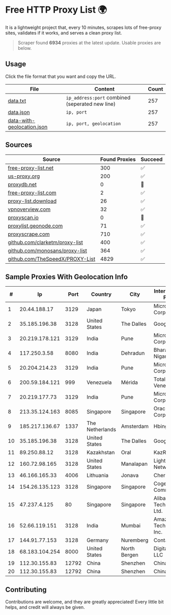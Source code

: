 
# Free HTTP Proxy List 🌍

It is a lightweight project that, every 10 minutes, scrapes lots of free-proxy sites, validates if it works, and serves a clean proxy list.


> Scraper found **6934** proxies at the latest update. Usable proxies are below.

## Usage

Click the file format that you want and copy the URL.


|File|Content|Count|
|----|-------|-----|
|[data.txt](https://raw.githubusercontent.com/themiralay/Proxy-List-World/master/data.txt)|`ip_address:port` combined (seperated new line)|257|
|[data.json](https://raw.githubusercontent.com/themiralay/Proxy-List-World/master/data.json)|`ip, port`|257|
|[data-with-geolocation.json](https://raw.githubusercontent.com/themiralay/Proxy-List-World/master/data-with-geolocation.json)|`ip, port, geolocation`|257|

## Sources

|Source|Found Proxies|Succeed|
|------|-------------|-------|
|[free-proxy-list.net](https://free-proxy-list.net)|300|✅|
|[us-proxy.org](https://www.us-proxy.org)|200|✅|
|[proxydb.net](http://proxydb.net)|0|🚫|
|[free-proxy-list.com](https://free-proxy-list.com/?page=&port=&type%5B%5D=http&type%5B%5D=https&up_time=0&search=Search)|2|✅|
|[proxy-list.download](https://www.proxy-list.download/HTTP)|26|✅|
|[vpnoverview.com](https://vpnoverview.com/privacy/anonymous-browsing/free-proxy-servers)|32|✅|
|[proxyscan.io](https://www.proxyscan.io)|0|🚫|
|[proxylist.geonode.com](https://proxylist.geonode.com/api/proxy-list?limit=300&page=1&sort_by=lastChecked&sort_type=desc&protocols=http,https)|71|✅|
|[proxyscrape.com](https://api.proxyscrape.com/v2/?request=displayproxies&protocol=http&timeout=10000&country=all&ssl=all&anonymity=all)|710|✅|
|[github.com/clarketm/proxy-list](https://raw.githubusercontent.com/clarketm/proxy-list/master/proxy-list-raw.txt)|400|✅|
|[github.com/monosans/proxy-list](https://raw.githubusercontent.com/monosans/proxy-list/main/proxies/http.txt)|364|✅|
|[github.com/TheSpeedX/PROXY-List](https://raw.githubusercontent.com/TheSpeedX/PROXY-List/master/http.txt)|4829|✅|


## Sample Proxies With Geolocation Info

|#|Ip|Port|Country|City|Internet Service Provider|
|-|--|----|-------|----|-------------------------|
|1|20.44.188.17|3129|Japan|Tokyo|Microsoft Corporation|
|2|35.185.196.38|3128|United States|The Dalles|Google LLC|
|3|20.219.178.121|3129|India|Pune|Microsoft Corporation|
|4|117.250.3.58|8080|India|Dehradun|Bharat Sanchar Nigam Ltd|
|5|20.204.214.23|3129|India|Pune|Microsoft Corporation|
|6|200.59.184.121|999|Venezuela|Mérida|TotalCom Venezuela C.A.|
|7|20.219.177.73|3129|India|Pune|Microsoft Corporation|
|8|213.35.124.163|8085|Singapore|Singapore|Oracle Corporation|
|9|185.217.136.67|1337|The Netherlands|Amsterdam|Hbing Limited|
|10|35.185.196.38|3128|United States|The Dalles|Google LLC|
|11|89.250.88.12|3128|Kazakhstan|Oral|KazRENA|
|12|160.72.98.165|3128|United States|Manalapan|Lightower Fiber Networks I|
|13|46.166.165.33|4006|Lithuania|Jonava|Cherry Servers|
|14|154.26.135.123|3128|Singapore|Singapore|Cogent Communications|
|15|47.237.4.125|80|Singapore|Singapore|Alibaba (US) Technology Co., Ltd.|
|16|52.66.119.151|3128|India|Mumbai|Amazon Technologies Inc.|
|17|144.91.77.153|3128|Germany|Nuremberg|Contabo GmbH|
|18|68.183.104.254|8000|United States|North Bergen|DigitalOcean, LLC|
|19|112.30.155.83|12792|China|Shenzhen|China Mobile|
|20|112.30.155.83|12792|China|Shenzhen|China Mobile|



## Contributing

Contributions are welcome, and they are greatly appreciated! Every
little bit helps, and credit will always be given.

